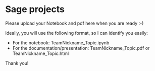 # Sage projects

Please upload your Notebook and pdf here when you are ready :-)

Ideally, you will use the following format, so I can identify you easily:
* For the notebook: TeamNickname_Topic.ipynb
* For the documentation/presentation: TeamNickname_Topic.pdf or TeamNickname_Topic.html

Thank you!
